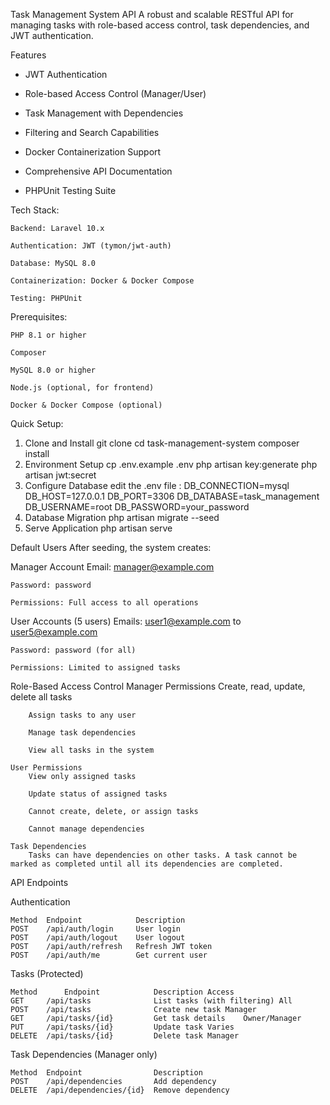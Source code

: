 Task Management System API
A robust and scalable RESTful API for managing tasks with role-based access control, task dependencies, and JWT authentication.

Features
- JWT Authentication

- Role-based Access Control (Manager/User)

- Task Management with Dependencies

- Filtering and Search Capabilities

- Docker Containerization Support

- Comprehensive API Documentation

- PHPUnit Testing Suite

Tech Stack:

    Backend: Laravel 10.x

    Authentication: JWT (tymon/jwt-auth)

    Database: MySQL 8.0

    Containerization: Docker & Docker Compose

    Testing: PHPUnit

Prerequisites:

    PHP 8.1 or higher

    Composer

    MySQL 8.0 or higher

    Node.js (optional, for frontend)

    Docker & Docker Compose (optional)

Quick Setup:

1. Clone and Install
    git clone <your-repository-url>
    cd task-management-system
    composer install
2. Environment Setup
    cp .env.example .env
    php artisan key:generate
    php artisan jwt:secret
3. Configure Database
    edit the .env file :
        DB_CONNECTION=mysql
        DB_HOST=127.0.0.1
        DB_PORT=3306
        DB_DATABASE=task_management
        DB_USERNAME=root
        DB_PASSWORD=your_password
4. Database Migration
    php artisan migrate --seed
5. Serve Application
    php artisan serve

Default Users
    After seeding, the system creates:

Manager Account
    Email: manager@example.com

    Password: password

    Permissions: Full access to all operations

User Accounts (5 users)
    Emails: user1@example.com to user5@example.com

    Password: password (for all)

    Permissions: Limited to assigned tasks

Role-Based Access Control
    Manager Permissions
        Create, read, update, delete all tasks

        Assign tasks to any user

        Manage task dependencies

        View all tasks in the system

    User Permissions
        View only assigned tasks

        Update status of assigned tasks

        Cannot create, delete, or assign tasks

        Cannot manage dependencies

    Task Dependencies
        Tasks can have dependencies on other tasks. A task cannot be marked as completed until all its dependencies are completed.

API Endpoints

Authentication

    Method	Endpoint	        Description
    POST	/api/auth/login	    User login
    POST	/api/auth/logout	User logout
    POST	/api/auth/refresh	Refresh JWT token
    POST	/api/auth/me	    Get current user

Tasks (Protected)

    Method	    Endpoint	        Description	Access
    GET 	/api/tasks	            List tasks (with filtering)	All
    POST	/api/tasks	            Create new task	Manager
    GET	    /api/tasks/{id}	        Get task details	Owner/Manager
    PUT	    /api/tasks/{id}	        Update task	Varies
    DELETE	/api/tasks/{id}	        Delete task	Manager

Task Dependencies (Manager only)

    Method	Endpoint	            Description
    POST	/api/dependencies	    Add dependency
    DELETE	/api/dependencies/{id}	Remove dependency


